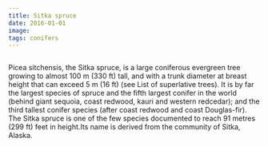```yaml
---
title: Sitka spruce
date: 2016-01-01
image: 
tags: conifers
---
```


![]()

Picea sitchensis, the Sitka spruce, is a large coniferous evergreen tree growing to almost 100 m (330 ft) tall, and with a trunk diameter at breast height that can exceed 5 m (16 ft) (see List of superlative trees). It is by far the largest species of spruce and the fifth largest conifer in the world (behind giant sequoia, coast redwood, kauri and western redcedar); and the third tallest conifer species (after coast redwood and coast Douglas-fir). The Sitka spruce is one of the few species documented to reach 91 metres (299 ft) feet in height.Its name is derived from the community of Sitka, Alaska.
